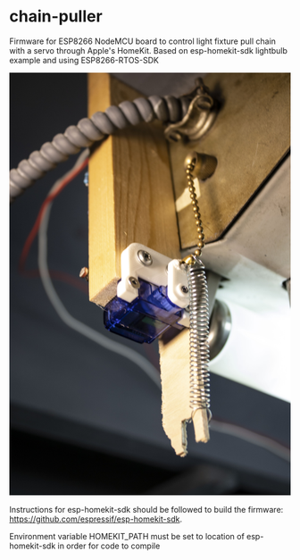 # chain-puller
Firmware for ESP8266 NodeMCU board to control light fixture pull chain with a servo through Apple's HomeKit. Based on esp-homekit-sdk lightbulb example and using ESP8266-RTOS-SDK


![Photo1](photo1.JPG)

Instructions for esp-homekit-sdk should be followed to build the firmware: https://github.com/espressif/esp-homekit-sdk.

Environment variable HOMEKIT_PATH must be set to location of esp-homekit-sdk in order for code to compile

